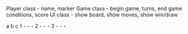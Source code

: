 Player class - name, marker
Game class - begin game, turns, end game conditions, score
UI class - show board, show moves, show win/draw

  a b c
1 - - -
2 - - -
3 - - -
